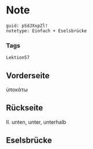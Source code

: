 # Note
```
guid: pSdJXxpZl!
notetype: Einfach + Eselsbrücke
```

### Tags
```
Lektion57
```

## Vorderseite
ὑποκάτω

## Rückseite
II. unten, unter, unterhalb

## Eselsbrücke

